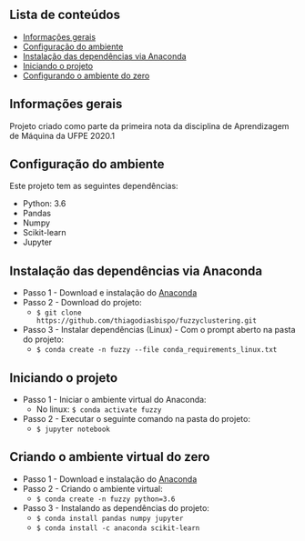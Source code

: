 ## Lista de conteúdos

* [Informações gerais](#Informações-gerais)
* [Configuração do ambiente](#configuracao-do-ambiente)
* [Instalação das dependências via Anaconda](#instalacao-via-anaconda)
* [Iniciando o projeto](#iniciando-projeto)
* [Configurando o ambiente do zero](#configurando-do-zero)

## Informações gerais
Projeto criado como parte da primeira nota da disciplina de Aprendizagem de Máquina da UFPE 2020.1
	
## Configuração do ambiente
Este projeto tem as seguintes dependências:
* Python: 3.6
* Pandas
* Numpy
* Scikit-learn
* Jupyter
	
## Instalação das dependências via Anaconda
* Passo 1 - Download e instalação do [Anaconda](https://www.anaconda.com/products/individual#Downloads)
* Passo 2 - Download do projeto: 
	* ```$ git clone https://github.com/thiagodiasbispo/fuzzyclustering.git ```
* Passo 3 - Instalar dependências (Linux) - Com o prompt aberto na pasta do projeto: 
	* ```$ conda create -n fuzzy --file conda_requirements_linux.txt ```

## Iniciando o projeto
* Passo 1 - Iniciar o ambiente virtual do Anaconda:
	* No linux: ```$ conda activate fuzzy ```
* Passo 2 - Executar o seguinte comando na pasta do projeto: 
	* ```$ jupyter notebook```

## Criando o ambiente virtual do zero
* Passo 1 - Download e instalação do [Anaconda](
ttps://www.anaconda.com/products/individual#Downloads)
* Passo 2 - Criando o ambiente virtual:
	* ```$ conda create -n fuzzy python=3.6 ```
* Passo 3 - Instalando as dependências do projeto:
	* ```$ conda install pandas numpy jupyter ```
	* ```$ conda install -c anaconda scikit-learn ```